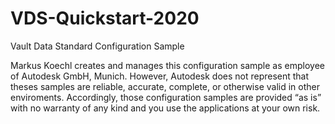 # VDS-Quickstart-2020
Vault Data Standard Configuration Sample

Markus Koechl creates and manages this configuration sample as employee of Autodesk GmbH, Munich. However, Autodesk does not represent that theses samples are reliable, accurate, complete, or otherwise valid in other enviroments. Accordingly, those configuration samples are provided “as is” with no warranty of any kind and you use the applications at your own risk.
